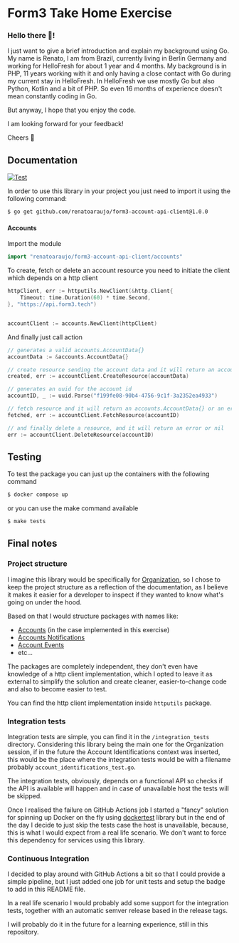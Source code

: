 Form3 Take Home Exercise
=====

### Hello there :wave:!
I just want to give a brief introduction and explain my background using Go.
My name is Renato, I am from Brazil, currently living in Berlin Germany and working for HelloFresh for about 1 year and 4 months.
My background is in PHP, 11 years working with it and only having a close contact with Go during my current stay in HelloFresh.
In HelloFresh we use mostly Go but also Python, Kotlin and a bit of PHP. So even 16 months of experience doesn't mean constantly
coding in Go.

But anyway, I hope that you enjoy the code.

I am looking forward for your feedback! 

Cheers :beers:

## Documentation

[![Test](https://github.com/renatoaraujo/form3-interview-accountapi/actions/workflows/test.yml/badge.svg)](https://github.com/renatoaraujo/form3-interview-accountapi/actions/workflows/test.yml)

In order to use this library in your project you just need to import it using the following command:
```bash
$ go get github.com/renatoaraujo/form3-account-api-client@1.0.0
```

#### Accounts

Import the module 

```go
import "renatoaraujo/form3-account-api-client/accounts"
```

To create, fetch or delete an account resource you need to initiate the client which depends on a http client

```go
httpClient, err := httputils.NewClient(&http.Client{
    Timeout: time.Duration(60) * time.Second,
}, "https://api.form3.tech")


accountClient := accounts.NewClient(httpClient)
```

And finally just call action

```go
// generates a valid accounts.AccountData{} 
accountData := &accounts.AccountData{}

// create resource sending the account data and it will return an accounts.AccountData{} or an error
created, err := accountClient.CreateResource(accountData)

// generates an uuid for the account id
accountID, _ := uuid.Parse("f199fe08-90b4-4756-9c1f-3a2352ea4933")

// fetch resource and it will return an accounts.AccountData{} or an error
fetched, err := accountClient.FetchResource(accountID)

// and finally delete a resource, and it will return an error or nil
err := accountClient.DeleteResource(accountID)

```

## Testing

To test the package you can just up the containers with the following command 
```bash
$ docker compose up
```

or you can use the make command available

```bash
$ make tests
```

## Final notes

### Project structure

I imagine this library would be specifically for [Organization](https://api-docs.form3.tech/api.html#organisation), 
so I chose to keep the project structure as a reflection of the documentation, as I believe it makes it easier for a 
developer to inspect if they wanted to know what's going on under the hood.

Based on that I would structure packages with names like:
- [Accounts](https://api-docs.form3.tech/api.html#organisation-accounts) (in the case implemented in this exercise)
- [Accounts Notifications](https://api-docs.form3.tech/api.html#organisation-account-identifications)
- [Account Events](https://api-docs.form3.tech/api.html#organisation-account-events)
- etc...

The packages are completely independent, they don't even have knowledge of a http client implementation, 
which I opted to leave it as external to simplify the solution and create cleaner, easier-to-change code and also to 
become easier to test.

You can find the http client implementation inside `httputils` package.

### Integration tests

Integration tests are simple, you can find it in the `/integration_tests` directory.
Considering this library being the main one for the Organization session, if in the future the Account Identifications 
context was inserted, this would be the place where the integration tests would be with a filename probably 
`account_identifications_test.go`.

The integration tests, obviously, depends on a functional API so checks if the API is available will happen and 
in case of unavailable host the tests will be skipped.

Once I realised the failure on GitHub Actions job I started a "fancy" solution for spinning up Docker on the fly using
[dockertest](https://github.com/ory/dockertest) library but in the end of the day I decide to just skip the tests case the host is 
unavailable, because, this is what I would expect from a real life scenario. We don't want to force this dependency for
services using this library.

### Continuous Integration

I decided to play around with GitHub Actions a bit so that I could provide a simple pipeline, but I just added one job 
for unit tests and setup the badge to add in this README file.

In a real life scenario I would probably add some support for the integration tests, together with an 
automatic semver release based in the release tags.

I will probably do it in the future for a learning experience, still in this repository.
